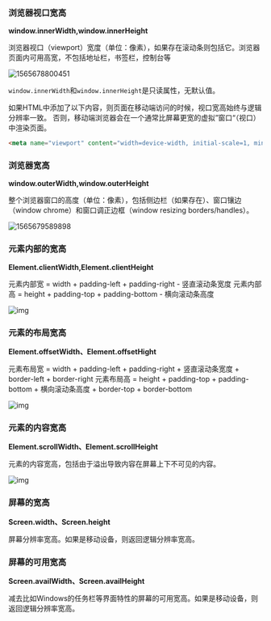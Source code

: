 ### 浏览器视口宽高

**window.innerWidth,window.innerHeight**

浏览器视口（viewport）宽度（单位：像素），如果存在滚动条则包括它。浏览器页面内可用高宽，不包括地址栏，书签栏，控制台等

![1565678800451](C:\Users\Ying\AppData\Roaming\Typora\typora-user-images\1565678800451.png)

`window.innerWidth`和`window.innerHeight`是只读属性，无默认值。

如果HTML中添加了以下内容，则页面在移动端访问的时候，视口宽高始终与逻辑分辨率一致。 
否则，移动端浏览器会在一个通常比屏幕更宽的虚拟”窗口“（视口）中渲染页面。

```html
<meta name="viewport" content="width=device-width, initial-scale=1, minimum-scale=1, maximum-scale=1, user-scalable=no" />
```

### 浏览器宽高

**window.outerWidth,window.outerHeight**

整个浏览器窗口的高度（单位：像素），包括侧边栏（如果存在）、窗口镶边（window chrome）和窗口调正边框（window resizing borders/handles）。

![1565679589898](C:\Users\Ying\AppData\Roaming\Typora\typora-user-images\1565679589898.png)

### 元素内部的宽高

**Element.clientWidth,Element.clientHeight**

元素内部宽 = width + padding-left + padding-right - 竖直滚动条宽度 
元素内部高 = height + padding-top + padding-bottom - 横向滚动条高度

![img](https://segmentfault.com/img/remote/1460000014929764)

### 元素的布局宽高

**Element.offsetWidth、Element.offsetHight**

元素布局宽 = width + padding-left + padding-right + 竖直滚动条宽度 + border-left + border-right 
元素布局高 = height + padding-top + padding-bottom + 横向滚动条高度 + border-top + border-bottom

![img](https://segmentfault.com/img/remote/1460000014929765)

### 元素的内容宽高

**Element.scrollWidth、Element.scrollHeight**

元素的内容宽高，包括由于溢出导致内容在屏幕上下不可见的内容。

![img](https://segmentfault.com/img/remote/1460000014929766)

### 屏幕的宽高

**Screen.width、Screen.height**

屏幕分辨率宽高。如果是移动设备，则返回逻辑分辨率宽高。

### 屏幕的可用宽高

**Screen.availWidth、Screen.availHeight**

减去比如Windows的任务栏等界面特性的屏幕的可用宽高。如果是移动设备，则返回逻辑分辨率宽高。